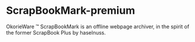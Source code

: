 # ScrapBookMark-premium
OkorieWare ™ ScrapBookMark is an offline webpage archiver, in the spirit of the former ScrapBook Plus by haselnuss.
